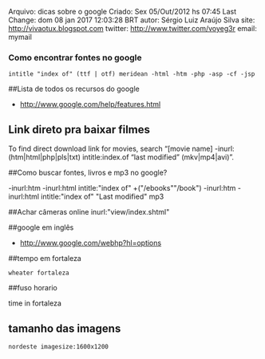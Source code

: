 Arquivo: dicas sobre o google
Criado: Sex 05/Out/2012 hs 07:45
Last Change: dom 08 jan 2017 12:03:28 BRT
autor: Sérgio Luiz Araújo Silva
site: http://vivaotux.blogspot.com
twitter: http://www.twitter.com/voyeg3r
email: mymail

### Como encontrar fontes no google

	intitle "index of" (ttf | otf) meridean -html -htm -php -asp -cf -jsp

##Lista de todos os recursos do google
* http://www.google.com/help/features.html

## Link direto pra baixar filmes 

To find direct download link for movies, search “[movie name] -inurl:(htm|html|php|pls|txt) intitle:index.of “last modified” (mkv|mp4|avi)”.

##Como buscar fontes, livros e mp3 no google? 

-inurl:htm -inurl:html intitle:"index of" +("/ebooks""/book")
-inurl:htm -inurl:html intitle:"index of" "Last modified" mp3

##Achar câmeras online
inurl:"view/index.shtml"

##google em inglês
* http://www.google.com/webhp?hl=options

##tempo em fortaleza

	wheater fortaleza

##fuso horario

   time in fortaleza

## tamanho das imagens 

    nordeste imagesize:1600x1200
